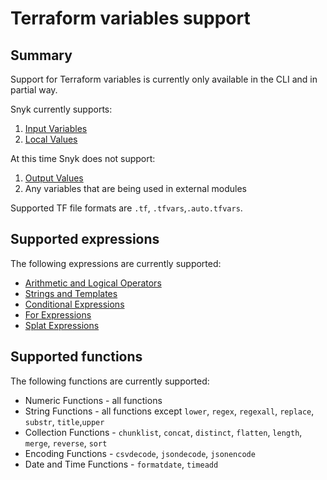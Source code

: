 # Terraform variables support

## Summary

Support for Terraform variables is currently only available in the CLI and in partial way.

Snyk currently supports:

1. [Input Variables](https://www.terraform.io/language/values/variables)
2. [Local Values](https://www.terraform.io/language/values/locals)

At this time Snyk does not support:

1. [Output Values](https://www.terraform.io/language/values/outputs)
2. Any variables that are being used in external modules

Supported TF file formats are `.tf`, `.tfvars`,`.auto.tfvars`.

## Supported expressions

The following expressions are currently supported:

* [Arithmetic and Logical Operators](https://www.terraform.io/language/expressions/operators)
* [Strings and Templates](https://www.terraform.io/language/expressions/strings#strings-and-templates)
* [Conditional Expressions](https://www.terraform.io/language/expressions/conditionals)
* [For Expressions](https://www.terraform.io/language/expressions/for)
* [Splat Expressions](https://www.terraform.io/language/expressions/splat)

## Supported functions

The following functions are currently supported:

* Numeric Functions - all functions
* String Functions - all functions except `lower`, `regex`, `regexall`, `replace`, `substr`, `title`,`upper`
* Collection Functions - `chunklist`, `concat`, `distinct`, `flatten`, `length`, `merge`, `reverse`, `sort`
* Encoding Functions - `csvdecode`, `jsondecode`, `jsonencode`
* Date and Time Functions - `formatdate`, `timeadd`
